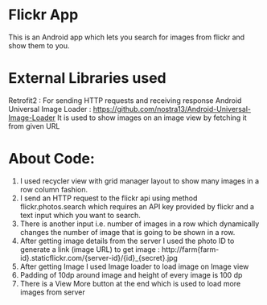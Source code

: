 # Flickr App

This is an Android  app which lets you search for images from flickr and show them to you. 

# External Libraries used

Retrofit2 : For sending HTTP requests and receiving response
Android Universal Image Loader : https://github.com/nostra13/Android-Universal-Image-Loader It is used to show images on an image view by fetching it from given URL

# About Code:

1. I used recycler view with grid manager layout to show many images in a row column fashion. 
2. I send an HTTP request to the flickr api using method flickr.photos.search which requires an API key provided by flickr and a text input which you want to search.
3. There is another input i.e. number of images in a row which dynamically changes the number of image that is going to be shown in a row.
4. After getting image details from the server I used the photo ID to generate a link (image URL) to get image : http://farm{farm-id}.staticflickr.com/{server-id}/{id}_{secret}.jpg
5. After getting Image I used Image loader to load image on Image view 
6. Padding of 10dp around image and height of every image is 100 dp
7. There is a View More button at the end which is used to load more images from server



